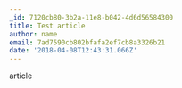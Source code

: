 ```yaml
---
_id: 7120cb80-3b2a-11e8-b042-4d6d56584300
title: Test article
author: name
email: 7ad7590cb802bfafa2ef7cb8a3326b21
date: '2018-04-08T12:43:31.066Z'
---
```

article
